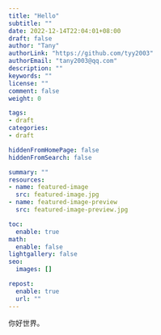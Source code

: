 ```yaml
---
title: "Hello"
subtitle: ""
date: 2022-12-14T22:04:01+08:00
draft: false
author: "Tany"
authorLink: "https://github.com/tyy2003"
authorEmail: "tany2003@qq.com"
description: ""
keywords: ""
license: ""
comment: false
weight: 0

tags:
- draft
categories:
- draft

hiddenFromHomePage: false
hiddenFromSearch: false

summary: ""
resources:
- name: featured-image
  src: featured-image.jpg
- name: featured-image-preview
  src: featured-image-preview.jpg

toc:
  enable: true
math:
  enable: false
lightgallery: false
seo:
  images: []

repost:
  enable: true
  url: ""
---
```


你好世界。
